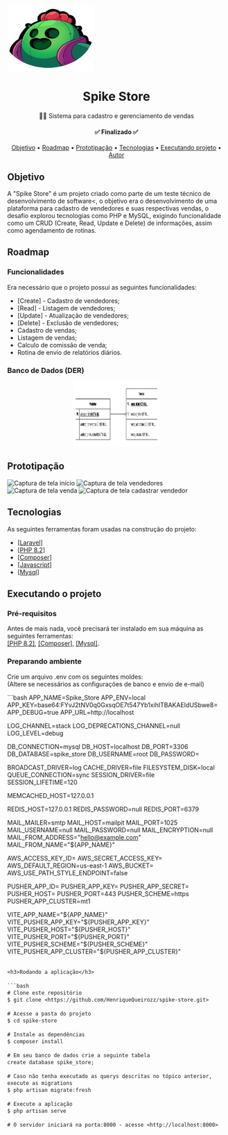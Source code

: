 <!-- Banner -->
<img src="public/img/spike.png" height="150" width="200" alt="Cacto Sorridente" />
<h1 align="center">Spike Store</h1>
<p align="center">🛒🌵 Sistema para cadastro e gerenciamento de vendas</p>

<!-- Badges -->

<h4 align="center">✅  Finalizado  ✅</h4>

<p align="center">
    <a href="#objetivo">Objetivo</a> •
    <a href="#roadmap">Roadmap</a> •
    <a href="#prototipacao">Prototipação</a> •
    <a href="#tecnologias">Tecnologias</a> •
    <a href="#executando_projeto">Executando projeto</a> •
    <a href="#autor">Autor</a>
</p>

<div id="objetivo">
    <h2>Objetivo</h2>
    <p>A "Spike Store" é um projeto criado como parte de um teste técnico de desenvolvimento de software<, o objetivo era o desenvolvimento de uma plataforma para cadastro de vendedores e suas respectivas vendas, o desafio explorou tecnologias como PHP e MySQL, exigindo funcionalidade como um CRUD (Create, Read, Update e Delete) de informações, assim como agendamento de rotinas.</p>
</div>
<div id="roadmap">
    <h2>Roadmap</h2>
    <h3>Funcionalidades</h3>
    <p>Era necessário que o projeto possui as seguintes funcionalidades:</p>
    <ul>
        <li>[Create] - Cadastro de vendedores;</li>
        <li>[Read] - Listagem de vendedores;</li>
        <li>[Update] - Atualização de vendedores;</li>
        <li>[Delete] - Exclusão de vendedores;</li>
        <li>Cadastro de vendas;</li>
        <li>Listagem de vendas;</li>
        <li>Calculo de comissão de venda;</li>
        <li>Rotina de envio de relatórios diários.</li>
    </ul>
    <h3>Banco de Dados (DER)</h3> 
    <p align="center">
        <img src="public/img/der_spike_store.jpg" height="150" width="200" alt="Diagrama de Entidade e Relacionamento" />
    </p>
</div>
<div id="prototipacao">
    <h2>Prototipação</h2>
    <img src="public/img/Print_1.jpg" height="150" width="200" alt="Captura de tela início" />
    <img src="public/img/Print_2.jpg" height="150" width="200" alt="Captura de tela vendedores" />
    <img src="public/img/Print_3/jpg" height="150" width="200" alt="Captura de tela venda" />
    <img src="public/img/Print_4.jpg" height="150" width="200" alt="Captura de tela cadastrar vendedor" />
</div>
<div id="tecnologias">
    <h2>Tecnologias</h2>
    <p>As seguintes ferramentas foram usadas na construção do projeto:</p>
    <ul>
        <li><a href="https://laravel.com/">[Laravel]</a></li>
        <li><a href="https://www.php.net/">[PHP 8.2]</a></li>
        <li><a href="https://getcomposer.org">[Composer]</a></li>
        <li><a href="https://developer.mozilla.org/en-US/docs/Web/JavaScript">[Javascript]</a></li>
        <li><a href="https://www.mysql.com/">[Mysql]</a></li>
    </ul>
</div>
<div id="executando_projeto">
    <h2>Executando o projeto</h2>
    <h3>Pré-requisitos</h3>
    <p>Antes de mais nada, você precisará ter instalado em sua máquina as seguintes ferramentas:<br>
    <a href="https://www.php.net/">[PHP 8.2]</a>, <a href="https://getcomposer.org">[Composer]</a>, <a href="https://www.mysql.com/">[Mysql]</a>.</p>
    <h3>Preparando ambiente</h3>
<p>Crie um arquivo .env com os seguintes moldes:<br>
(Altere se necessários as configurações de banco e envio de e-mail)</p>
```bash
APP_NAME=Spike_Store
APP_ENV=local
APP_KEY=base64:FYvJ2tNV0q0GxsqOE7t547Yb1xihITBAKAEIdUSbwe8=
APP_DEBUG=true
APP_URL=http://localhost

LOG_CHANNEL=stack
LOG_DEPRECATIONS_CHANNEL=null
LOG_LEVEL=debug

DB_CONNECTION=mysql
DB_HOST=localhost
DB_PORT=3306
DB_DATABASE=spike_store
DB_USERNAME=root
DB_PASSWORD=

BROADCAST_DRIVER=log
CACHE_DRIVER=file
FILESYSTEM_DISK=local
QUEUE_CONNECTION=sync
SESSION_DRIVER=file
SESSION_LIFETIME=120

MEMCACHED_HOST=127.0.0.1

REDIS_HOST=127.0.0.1
REDIS_PASSWORD=null
REDIS_PORT=6379

MAIL_MAILER=smtp
MAIL_HOST=mailpit
MAIL_PORT=1025
MAIL_USERNAME=null
MAIL_PASSWORD=null
MAIL_ENCRYPTION=null
MAIL_FROM_ADDRESS="hello@example.com"
MAIL_FROM_NAME="${APP_NAME}"

AWS_ACCESS_KEY_ID=
AWS_SECRET_ACCESS_KEY=
AWS_DEFAULT_REGION=us-east-1
AWS_BUCKET=
AWS_USE_PATH_STYLE_ENDPOINT=false

PUSHER_APP_ID=
PUSHER_APP_KEY=
PUSHER_APP_SECRET=
PUSHER_HOST=
PUSHER_PORT=443
PUSHER_SCHEME=https
PUSHER_APP_CLUSTER=mt1

VITE_APP_NAME="${APP_NAME}"
VITE_PUSHER_APP_KEY="${PUSHER_APP_KEY}"
VITE_PUSHER_HOST="${PUSHER_HOST}"
VITE_PUSHER_PORT="${PUSHER_PORT}"
VITE_PUSHER_SCHEME="${PUSHER_SCHEME}"
VITE_PUSHER_APP_CLUSTER="${PUSHER_APP_CLUSTER}"
```

<h3>Rodando a aplicação</h3>

```bash
# Clone este repositório
$ git clone <https://github.com/HenriqueQueirozz/spike-store.git>

# Acesse a pasta do projeto
$ cd spike-store

# Instale as dependências
$ composer install

# Em seu banco de dados crie a seguinte tabela
create database spike_store;

# Caso não tenha executado as querys descritas no tópico anterior, execute as migrations
$ php artisan migrate:fresh

# Execute a aplicação
$ php artisan serve

# O servidor iniciará na porta:8000 - acesse <http://localhost:8000>
```
</div>
